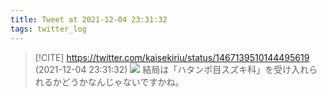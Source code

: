 ```yaml
---
title: Tweet at 2021-12-04 23:31:32
tags: twitter_log
---
```


> [!CITE] https://twitter.com/kaisekiriu/status/1467139510144495619 (2021-12-04 23:31:32)
> ![](https://twitter.com/kaisekiriu/status/1467139510144495619)
> 結局は「ハタンポ目スズキ科」を受け入れられるかどうかなんじゃないですかね。
